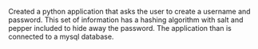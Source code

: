 Created a python application that asks the user to create a username and password. 
This set of information has a hashing algorithm with salt and pepper included to hide away the password. The application than is connected to a mysql database.
